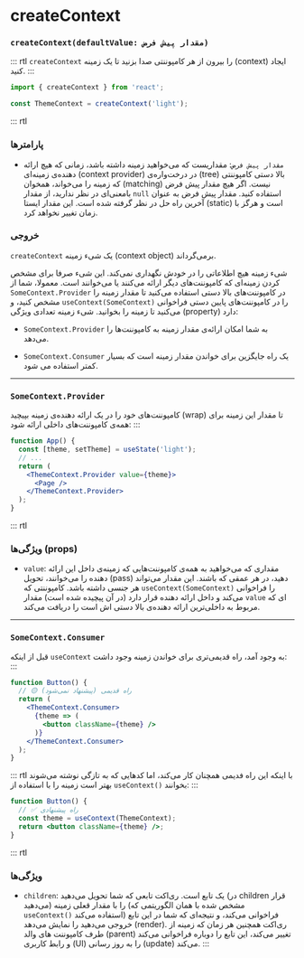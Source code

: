 # createContext

### `createContext(defaultValue: مقدار پیش فرض)`

::: rtl
`createContext` را بیرون از هر کامپوننتی صدا بزنید تا یک زمینه (context) ایجاد کنید.
:::

``` jsx
import { createContext } from 'react';

const ThemeContext = createContext('light');
```

::: rtl
### پارامترها

* `مقدار پیش فرض`: مقداریست که می‌خواهید زمینه داشته باشد، زمانی که هیچ ارائه دهنده‌ی زمینه‌ای (context provider) در درخت‌واره‌ی (tree) بالا دستی کامپوننتی که زمینه را می‌خواند، همخوان (matching) نیست. اگر هیچ مقدار پیش فرض بامعنی‌ای در نظر ندارید، از مقدار `null` استفاده کنید. مقدار پیش فرض به عنوان آخرین راه حل در نظر گرفته شده است. این مقدار ایستا (static) است و هرگز با زمان تغییر نخواهد کرد.

### خروجی

`createContext` یک شیء زمینه (context object) برمی‌گرداند.

شیء زمینه هیچ اطلاعاتی را در خودش نگهداری نمی‌کند. این شیء صرفا برای مشخص کردن زمینه‌ای که کامپوننت‌های دیگر ارائه می‌کنند یا می‌خوانند است. معمولا، شما از `SomeContext.Provider` در کامپوننت‌های بالا دستی استفاده می‌کنید تا مقدار زمینه را مشخص کنید، و `useContext(SomeContext)` را در کامپوننت‌های پایین دستی فراخوانی می‌کنید تا زمینه را بخوانید. شیء زمینه تعدادی ویژگی (property) دارد:

* `SomeContext.Provider` به شما امکان ارائه‌ی مقدار زمینه به کامپوننت‌ها را می‌دهد.

* `SomeContext.Consumer` یک راه جایگزین برای خواندن مقدار زمینه است که بسیار کمتر استفاده می شود.

***

### `SomeContext.Provider`

کامپوننت‌های خود را در یک ارائه دهنده‌ی زمینه بپیچید (wrap) تا مقدار این زمینه برای همه‌ی کامپوننت‌های داخلی ارائه شود:
:::

``` jsx
function App() {
  const [theme, setTheme] = useState('light');
  // ...
  return (
    <ThemeContext.Provider value={theme}>
      <Page />
    </ThemeContext.Provider>
  );
}
```

::: rtl
### ویژگی‌ها (props)

* `value`: مقداری که می‌خواهید به همه‌ی کامپوننت‌هایی که زمینه‌ی داخل این ارائه دهنده را می‌خوانند، تحویل (pass) دهید، در هر عمقی که باشند. این مقدار می‌تواند هر جنسی داشته باشد. کامپوننتی که `useContext(SomeContext)` را فراخوانی می‌کند و داخل ارائه دهنده قرار دارد (در آن پیچیده شده است) مقدار `value` ای که مربوط به داخلی‌ترین ارائه دهنده‌ی بالا دستی اش است را دریافت می‌کند.

***

### `SomeContext.Consumer`

قبل از اینکه `useContext` به وجود آمد، راه قدیمی‌تری برای خواندن زمینه وجود داشت:
:::

``` jsx
function Button() {
  // 🟡 راه قدیمی (پیشنهاد نمی‌شود)
  return (
    <ThemeContext.Consumer>
      {theme => (
        <button className={theme} />
      )}
    </ThemeContext.Consumer>
  );
}
```

::: rtl
با اینکه این راه فدیمی همچنان کار می‌کند، اما کدهایی که به تازگی نوشته می‌شوند بهتر است زمینه را با استفاده از `useContext()` بخوانند:
:::

``` jsx
function Button() {
  // ✅ راه پیشنهادی
  const theme = useContext(ThemeContext);
  return <button className={theme} />;
}
```

::: rtl
### ویژگی‌ها

* `children`: یک تابع است. ری‌اکت تابعی که شما تحویل می‌دهید (در children قرار می‌دهید) را با مقدار قعلی زمینه (مشخص شده با همان الگوریتمی که `useContext()` استفاده می‌کند) فراخوانی می‌کند، و نتیجه‌ای که شما در این تابع خروجی می‌دهید را نمایش می‌دهد (render). ری‌اکت همچنین هر زمان که زمینه از طرف کامپوننت های والد (parent) تغییر می‌کند، این تابع را دوباره فراخوانی می‌کند و رابط کاربری (UI) را به روز رسانی (update) می‌کند.
:::
